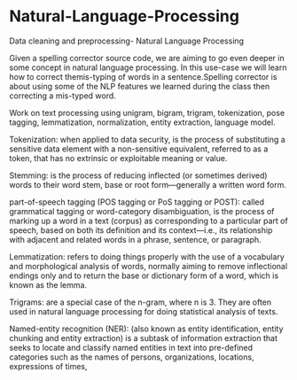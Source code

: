 # Natural-Language-Processing
Data cleaning and preprocessing- Natural Language Processing

Given a spelling corrector source code, we are aiming to go even deeper in some concept in natural language processing. 
In this use-case we will learn how to correct themis-typing of words in a sentence.Spelling corrector is about using some of the NLP features we learned during the class then correcting a mis-typed word. 

Work on text processing using 
unigram, 
bigram, 
trigram, 
tokenization, 
pose tagging, 
lemmatization, 
normalization, 
entity extraction, 
language model.


Tokenization: when applied to data security, is the process of substituting a sensitive data element with a non-sensitive equivalent, referred to as a token, that has no extrinsic or exploitable meaning or value.

Stemming: is the process of reducing inflected (or sometimes derived) words to their word stem, base or root form—generally a written word form.

part-of-speech tagging (POS tagging or PoS tagging or POST): called grammatical tagging or word-category disambiguation, is the process of marking up a word in a text (corpus) as corresponding to a particular part of speech, based on both its definition and its context—i.e., its relationship with adjacent and related words in a phrase, sentence, or paragraph.

Lemmatization: refers to doing things properly with the use of a vocabulary and morphological analysis of words, normally aiming to remove inflectional endings only and to return the base or dictionary form of a word, which is known as the lemma.

Trigrams: are a special case of the n-gram, where n is 3. They are often used in natural language processing for doing statistical analysis of texts.

Named-entity recognition (NER): (also known as entity identification, entity chunking and entity extraction) is a subtask of information extraction that seeks to locate and classify named entities in text into pre-defined categories such as the names of persons, organizations, locations, expressions of times,
